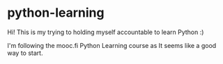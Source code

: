 # python-learning
Hi! This is my trying to holding myself accountable to learn Python :)

I'm following the mooc.fi Python Learning course as It seems like a good way to start.
